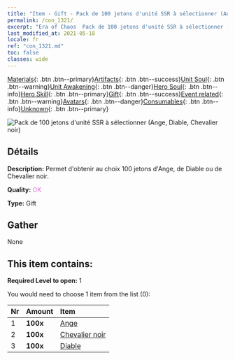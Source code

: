 ```yaml
---
title: "Item - Gift - Pack de 100 jetons d'unité SSR à sélectionner (Ange, Diable, Chevalier noir)"
permalink: /con_1321/
excerpt: "Era of Chaos  Pack de 100 jetons d'unité SSR à sélectionner (Ange, Diable, Chevalier noir)"
last_modified_at: 2021-05-18
locale: fr
ref: "con_1321.md"
toc: false
classes: wide
---
```

 [Materials](/ItemsFR/){: .btn .btn--primary}[Artifacts](/ItemsFR/Artifacts/){: .btn .btn--success}[Unit Soul](/ItemsFR/UnitSoul/){: .btn .btn--warning}[Unit Awakening](/ItemsFR/UnitAwakening/){: .btn .btn--danger}[Hero Soul](/ItemsFR/HeroSoul/){: .btn .btn--info}[Hero Skill](/ItemsFR/HeroSkill/){: .btn .btn--primary}[Gift](/ItemsFR/Gift/){: .btn .btn--success}[Event related](/ItemsFR/Events/){: .btn .btn--warning}[Avatars](/ItemsFR/Avatars/){: .btn .btn--danger}[Consumables](/ItemsFR/Consumables/){: .btn .btn--info}[Unknown](/ItemsFR/Unknown/){: .btn .btn--primary}

 ![Pack de 100 jetons d'unité SSR à sélectionner (Ange, Diable, Chevalier noir)](/images/t/i_907374.png)

## Détails
 **Description:** Permet d'obtenir au choix 100 jetons d'Ange, de Diable ou de Chevalier noir.

 **Quality:** <span style="color: #DA70D6">OK</span>

 **Type:** Gift

## Gather

  None

## This item contains:

 **Required Level to open:** 1

 You would need to choose 1 item from the list (0):

  | Nr | Amount |     Item    |
  |:---|:-------|:------------|
  | 1 |  **100x** | [Ange](/ItemsFR/unt_196/) |  | 
  | 2 |  **100x** | [Chevalier noir](/ItemsFR/unt_213/) |  | 
  | 3 |  **100x** | [Diable](/ItemsFR/unt_232/) |  | 
